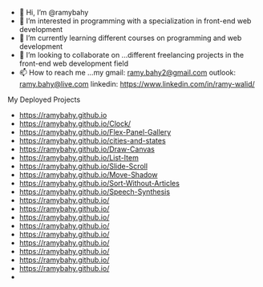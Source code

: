 - 👋 Hi, I’m @ramybahy
- 👀 I’m interested in programming with a specialization in front-end web development
- 🌱 I’m currently learning different courses on programming and web development
- 💞️ I’m looking to collaborate on ...different freelancing projects in the front-end web development field
- 📫 How to reach me ...my gmail: ramy.bahy2@gmail.com
outlook: ramy.bahy@live.com
linkedin: https://www.linkedin.com/in/ramy-walid/

<!---
ramybahy/ramybahy is a ✨ special ✨ repository because its `README.md` (this file) appears on your GitHub profile.
You can click the Preview link to take a look at your changes.
--->

My Deployed Projects
- https://ramybahy.github.io
- https://ramybahy.github.io/Clock/
- https://ramybahy.github.io/Flex-Panel-Gallery
- https://ramybahy.github.io/cities-and-states
- https://ramybahy.github.io/Draw-Canvas
- https://ramybahy.github.io/List-Item
- https://ramybahy.github.io/Slide-Scroll
- https://ramybahy.github.io/Move-Shadow
- https://ramybahy.github.io/Sort-Without-Articles
- https://ramybahy.github.io/Speech-Synthesis
- https://ramybahy.github.io/
- https://ramybahy.github.io/
- https://ramybahy.github.io/
- https://ramybahy.github.io/
- https://ramybahy.github.io/
- https://ramybahy.github.io/
- https://ramybahy.github.io/
- https://ramybahy.github.io/
- https://ramybahy.github.io/
- 
